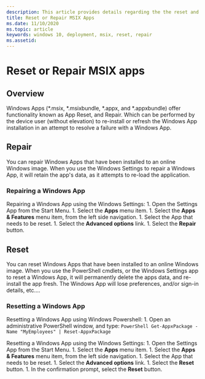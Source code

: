 ```yaml
---
description: This article provides details regarding the the reset and repair of MSIX apps that have been deployed to a device.
title: Reset or Repair MSIX Apps
ms.date: 11/10/2020
ms.topic: article
keywords: windows 10, deployment, msix, reset, repair
ms.assetid:  
---
```

  
# Reset or Repair MSIX apps

## Overview

Windows Apps (*.msix, *.msixbundle, *.appx, and *.appxbundle) offer functionality known as App Reset, and Repair. Which can be performed by the device user (without elevation) to re-install or refresh the Windows App installation in an attempt to resolve a failure with a Windows App.

## Repair

You can repair Windows Apps that have been installed to an online Windows image. When you use the Windows Settings to repair a Windows App, it will retain the app's data, as it attempts to re-load the application.

### Repairing a Windows App

Repairing a Windows App using the Windows Settings:
    1. Open the Settings App from the Start Menu.
    1. Select the **Apps** menu item.
    1. Select the **Apps & Features** menu item, from the left side navigation.
    1. Select the App that needs to be reset.
    1. Select the **Advanced options** link.
    1. Select the **Repair** button.


## Reset

You can reset Windows Apps that have been installed to an online Windows image. When you use the PowerShell cmdlets, or the Windows Settings app to reset a Windows App, it will permanently delete the apps data, and re-install the app fresh. The Windows App will lose preferences, and/or sign-in details, etc....


### Resetting a Windows App

Resetting a Windows App using Windows Powershell: 
    1. Open an administrative PowerShell window, and type:
        ```PowerShell
        Get-AppxPackage -Name "MyEmployees" | Reset-AppxPackage
        ```

Resetting a Windows App using the Windows Settings:
    1. Open the Settings App from the Start Menu.
    1. Select the **Apps** menu item.
    1. Select the **Apps & Features** menu item, from the left side navigation.
    1. Select the App that needs to be reset.
    1. Select the **Advanced options** link.
    1. Select the **Reset** button.
    1. In the confirmation prompt, select the **Reset** button.
